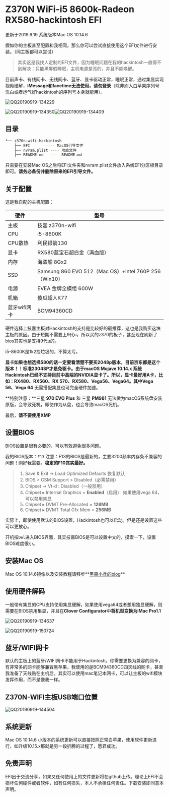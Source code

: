 
# Z370N WiFi-i5 8600k-Radeon RX580-hackintosh EFI



更新于2019.9.19     系统版本Mac OS 10.14.6

假如你的主板甚至配置和我相同，那么你可以尝试直接使用这个EFI文件进行安装。（同主板都可以尝试）

> 其实这是我找人定制的EFI文件，因为睡眠问题在我的hackintosh一直得不到解决：只能黑屏假睡眠，主机电源是亮的，并且不能唤醒。

目前声卡、有线网卡、无线网卡、蓝牙、显卡驱动正常，睡眠正常，通过集显实现视频硬解，**iMessage和facetime无法使用，请勿登录**（除非刷入白苹果序列号洗白或者运气好hackintosh的序列号本身就能用）。

![QQ20190919-134229](https://tva1.sinaimg.cn/large/006y8mN6ly1g74uiuh1swj31hd0u0qd1.jpg)

![QQ20190919-134350](https://tva1.sinaimg.cn/large/006y8mN6ly1g74ujm8i7zj30oo0gftbc.jpg)![QQ20190919-134409](https://tva1.sinaimg.cn/large/006y8mN6ly1g74ujr88fwj30ga09t0uj.jpg)



## 目录

```bash
└── z370n-wifi-hackintosh
    ├── EFI       ---- MacOS引导文件
    ├── nvram.plist ---- 功能文件
    ├── README.md   ---- README.md 
```

只需要在安装Mac OS之后将EFI文件夹和nvram.plist文件放入系统EFI分区根目录即可。**请务必备份并删除原来的EFI引导文件。**



## 关于配置

这是我自配的主机配置：

| 硬件         | 型号                                                  |
| ------------ | ----------------------------------------------------- |
| 主板         | 技嘉 z370n-wifi                                       |
| CPU          | i5-8600K                                              |
| CPU散热      | 利民银箭130                                           |
| 显卡         | RX580蓝宝石超白金（满血版）                           |
| 内存         | 海盗船 8Gx2                                           |
| SSD          | Samsung 860 EVO 512（Mac OS）+intel 760P 256（Win10） |
| 电源         | EVEA 金牌全模组 600W                                  |
| 机箱         | 傻瓜超人K77                                              |
| 蓝牙wifi网卡 | BCM94360CD                                            |

硬件选择上技嘉主板对Hackintosh的支持是比较好的最推荐，这也是我购买这块主板的原因。由于短期不需要上9代u，所以买的z370的板子，甚至现在刷新了bios其实也是支持9代u的。

i5-8600K是1k2捡垃圾的，不算太亏。

**显卡如果也想选择580的话一定要看清楚不要买2048p版本，目前京东都是这个版本！！**标准2304SP才是免驱卡。由于macOS Mojave 10.14.x 系统Hackintosh已经不支持目前中高端的NVIDIA显卡了。所以，显卡最好用A卡，比如：RX480、RX560、RX 570、RX580、Vega56、Vega64。其中**Vega 56、Vega 64** 无需搭配集显也可完全硬件加速。

**特别注意：**三星 **970 EVO Plus** 和 三星 **PM981** 无法做为macOS系统盘安装原版，会导致死机，即使作为从盘，也会导致macOS死机。

最后，**请不要使用XMP**

## 设置BIOS

BIOS设置是很有必要的，可以有效避免很多问题。

我的BIOS版本：`F13` 注意：F13的BIOS是最新的，主要3200频率内存条不兼容的问题！刚好我需要。**稳定的F10其实最好。**

>1. Save & Exit → Load Optimized Defaults  恢复默认
>2. BIOS > CSM Support > Disabled（必需禁用）
>3. Chipset → Vt-d : Disabled（一般禁用）
>4. Сhipset ▸ Internal Graphics = **Enabled**（启用）   如果使用vega 64，可以禁用集显
>5. Сhipset ▸ DVMT Pre-Allocated = **128MB**
>6. Сhipset ▸ DVMT Total Gfx Mem = **256MB**

实际上，即使使用默认的BIOS设置，Hackintosh也可以启动。但是还是设置这些可以更放心。

开机按`Del`进入BIOS界面，其实技嘉BIOS是可以设置中文的，摸索一下，设置BIOS难度很小。



## 安装Mac OS

Mac OS 10.14.6镜像以及安装教程请移步**[黑果小兵的blog](https://blog.daliansky.net/macOS-Mojave-10.14.6-18G87-Release-version-with-Clover-5033-original-image.html)**



## 使用硬件解码

一般带有集显的CPU支持使用集显硬解，如果使用vega64或者想用独显硬解，则需要在BIOS禁用集显，并且在**Clover Configurator**中**将机型变换为iMac Pro1.1**

![QQ20190919-134637](https://tva1.sinaimg.cn/large/006y8mN6ly1g74ub6tvusj30zj0iu0xt.jpg)

![QQ20190919-150724](https://tva1.sinaimg.cn/large/006y8mN6ly1g74ucynk54j30gj05y7ae.jpg)



## 蓝牙/WIFI网卡

默认的主板上的蓝牙/WIFI网卡不能用于Hackintosh。你需要更换为兼容的网卡，有非常多的网卡能够兼容黑苹果，我使用的是BCM94360CD四天线的网卡，甚至我准备了天线贴在主机后。其实可以使用mac笔记本网卡，可以让主板的wifi模块发挥作用，而不是像我一样。



## Z370N-WIFI主板USB端口位置

![QQ20190919-144504](https://tva1.sinaimg.cn/large/006y8mN6ly1g74u70k656j30m6096dlx.jpg)



## 系统更新

Mac OS 10.14.6 小版本的系统更新可以直接按照正常白苹果，使用软件更新进行，如升级10.15.x那就是另一段折腾的过程了，愿君成功。

## 免责声明

EFI出于交流分享，如果又任何使用上的文件更新将在github上传。理论上EFI不会损坏任何硬件或者软件，如有任何损失，本人不承担任何责任。下载安装即同意本声明。

